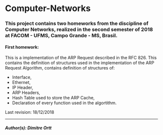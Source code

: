 # Computer-Networks

### This project contains two homeworks from the discipline of Computer Networks, realized in the second semester of 2018 at FACOM - UFMS, Campo Grande - MS, Brasil.
#### First homework:
This is a implementation of the ARP Request described in the RFC 826. This contains the definition of structures used in the implementation of the ARP Request Algorithm, contains definition of structures of:
- Interface,
- Ethernet, 
- IP Header, 
- ARP Headers,
- Hash Table used to store the ARP Cache, 
- Declaration of every function used in the algortithm.

Last revision: 18/12/2018

---

##### Author(s): Dimitre Ortt
